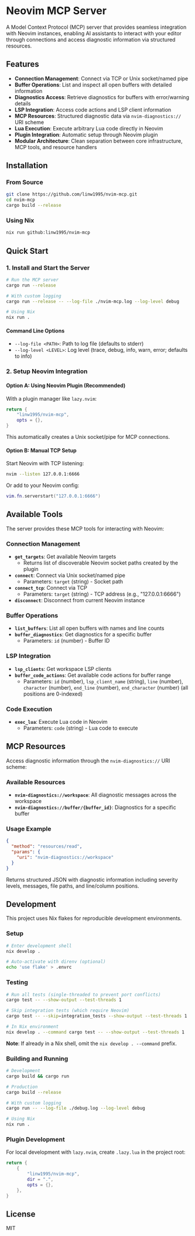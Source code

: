 # Neovim MCP Server

A Model Context Protocol (MCP) server that provides seamless integration with
Neovim instances, enabling AI assistants to interact with your editor through
connections and access diagnostic information via structured resources.

## Features

- **Connection Management**: Connect via TCP or Unix socket/named pipe
- **Buffer Operations**: List and inspect all open buffers with detailed information
- **Diagnostics Access**: Retrieve diagnostics for buffers with error/warning details
- **LSP Integration**: Access code actions and LSP client information
- **MCP Resources**: Structured diagnostic data via `nvim-diagnostics://` URI scheme
- **Lua Execution**: Execute arbitrary Lua code directly in Neovim
- **Plugin Integration**: Automatic setup through Neovim plugin
- **Modular Architecture**: Clean separation between core infrastructure, MCP tools, and resource handlers

## Installation

### From Source

```bash
git clone https://github.com/linw1995/nvim-mcp.git
cd nvim-mcp
cargo build --release
```

### Using Nix

```bash
nix run github:linw1995/nvim-mcp
```

## Quick Start

### 1. Install and Start the Server

```bash
# Run the MCP server
cargo run --release

# With custom logging
cargo run --release -- --log-file ./nvim-mcp.log --log-level debug

# Using Nix
nix run .
```

#### Command Line Options

- `--log-file <PATH>`: Path to log file (defaults to stderr)
- `--log-level <LEVEL>`: Log level (trace, debug, info, warn, error;
  defaults to info)

### 2. Setup Neovim Integration

#### Option A: Using Neovim Plugin (Recommended)

With a plugin manager like `lazy.nvim`:

```lua
return {
    "linw1995/nvim-mcp",
    opts = {},
}
```

This automatically creates a Unix socket/pipe for MCP connections.

#### Option B: Manual TCP Setup

Start Neovim with TCP listening:

```bash
nvim --listen 127.0.0.1:6666
```

Or add to your Neovim config:

```lua
vim.fn.serverstart("127.0.0.1:6666")
```

## Available Tools

The server provides these MCP tools for interacting with Neovim:

### Connection Management

- **`get_targets`**: Get available Neovim targets
  - Returns list of discoverable Neovim socket paths created by the plugin
- **`connect`**: Connect via Unix socket/named pipe
  - Parameters: `target` (string) - Socket path
- **`connect_tcp`**: Connect via TCP
  - Parameters: `target` (string) - TCP address (e.g., "127.0.0.1:6666")
- **`disconnect`**: Disconnect from current Neovim instance

### Buffer Operations

- **`list_buffers`**: List all open buffers with names and line counts
- **`buffer_diagnostics`**: Get diagnostics for a specific buffer
  - Parameters: `id` (number) - Buffer ID

### LSP Integration

- **`lsp_clients`**: Get workspace LSP clients
- **`buffer_code_actions`**: Get available code actions for buffer range
  - Parameters: `id` (number), `lsp_client_name` (string), `line` (number),
    `character` (number), `end_line` (number), `end_character` (number)
    (all positions are 0-indexed)

### Code Execution

- **`exec_lua`**: Execute Lua code in Neovim
  - Parameters: `code` (string) - Lua code to execute

## MCP Resources

Access diagnostic information through the `nvim-diagnostics://` URI scheme:

### Available Resources

- **`nvim-diagnostics://workspace`**: All diagnostic messages across the workspace
- **`nvim-diagnostics://buffer/{buffer_id}`**: Diagnostics for a specific buffer

### Usage Example

```json
{
  "method": "resources/read",
  "params": {
    "uri": "nvim-diagnostics://workspace"
  }
}
```

Returns structured JSON with diagnostic information including severity levels,
messages, file paths, and line/column positions.

## Development

This project uses Nix flakes for reproducible development environments.

### Setup

```bash
# Enter development shell
nix develop .

# Auto-activate with direnv (optional)
echo 'use flake' > .envrc
```

### Testing

```bash
# Run all tests (single-threaded to prevent port conflicts)
cargo test -- --show-output --test-threads 1

# Skip integration tests (which require Neovim)
cargo test -- --skip=integration_tests --show-output --test-threads 1

# In Nix environment
nix develop . --command cargo test -- --show-output --test-threads 1
```

**Note**: If already in a Nix shell, omit the `nix develop . --command` prefix.

### Building and Running

```bash
# Development
cargo build && cargo run

# Production
cargo build --release

# With custom logging
cargo run -- --log-file ./debug.log --log-level debug

# Using Nix
nix run .
```

### Plugin Development

For local development with `lazy.nvim`, create `.lazy.lua` in the project root:

```lua
return {
    {
        "linw1995/nvim-mcp",
        dir = ".",
        opts = {},
    },
}
```

## License

MIT
